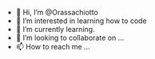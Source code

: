 - 👋 Hi, I’m @Orassachiotto
- 👀 I’m interested in learning how to code
- 🌱 I’m currently learning.
- 💞️ I’m looking to collaborate on ...
- 📫 How to reach me ...

<!---
Orassachiotto/Orassachiotto is a ✨ special ✨ repository because its `README.md` (this file) appears on your GitHub profile.
You can click the Preview link to take a look at your changes.
--->
